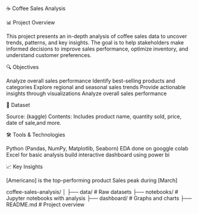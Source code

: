☕ Coffee Sales Analysis

📊 Project Overview

This project presents an in-depth analysis of coffee sales data to uncover trends, patterns, and key insights. The goal is to help stakeholders make informed decisions to improve sales performance, optimize inventory, and understand customer preferences.

🔍 Objectives

Analyze overall sales performance
Identify best-selling products and categories
Explore regional and seasonal sales trends
Provide actionable insights through visualizations
Analyze overall sales performance

📁 Dataset

Source: (kaggle)
Contents: Includes product name, quantity sold, price, date of sale,and more.

🛠️ Tools & Technologies

Python (Pandas, NumPy, Matplotlib, Seaborn)
EDA done on googgle colab 
Excel for basic analysis 
build interactive dashboard using power bi

📈 Key Insights

[Americano] is the top-performing product
Sales peak during [March]

coffee-sales-analysis/
│
├── data/               # Raw datasets
├── notebooks/          # Jupyter notebooks with analysis
├── dashboard/            # Graphs and charts
├── README.md           # Project overview



